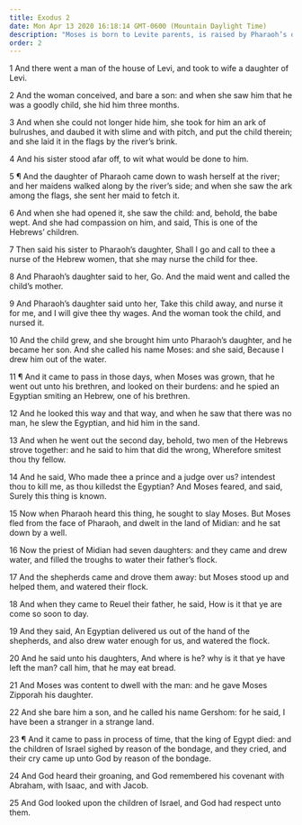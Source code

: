 ```yaml
---
title: Exodus 2
date: Mon Apr 13 2020 16:18:14 GMT-0600 (Mountain Daylight Time)
description: "Moses is born to Levite parents, is raised by Pharaoh’s daughter, slays an Egyptian in defense of an Israelite, flees to Midian, and marries Zipporah—Israel in bondage cries to the Lord."
order: 2
---
```


1 And there went a man of the house of Levi, and took to wife a daughter of Levi.

2 And the woman conceived, and bare a son: and when she saw him that he was a goodly child, she hid him three months.

3 And when she could not longer hide him, she took for him an ark of bulrushes, and daubed it with slime and with pitch, and put the child therein; and she laid it in the flags by the river’s brink.

4 And his sister stood afar off, to wit what would be done to him.

5 ¶ And the daughter of Pharaoh came down to wash herself at the river; and her maidens walked along by the river’s side; and when she saw the ark among the flags, she sent her maid to fetch it.

6 And when she had opened it, she saw the child: and, behold, the babe wept. And she had compassion on him, and said, This is one of the Hebrews’ children.

7 Then said his sister to Pharaoh’s daughter, Shall I go and call to thee a nurse of the Hebrew women, that she may nurse the child for thee.

8 And Pharaoh’s daughter said to her, Go. And the maid went and called the child’s mother.

9 And Pharaoh’s daughter said unto her, Take this child away, and nurse it for me, and I will give thee thy wages. And the woman took the child, and nursed it.

10 And the child grew, and she brought him unto Pharaoh’s daughter, and he became her son. And she called his name Moses: and she said, Because I drew him out of the water.

11 ¶ And it came to pass in those days, when Moses was grown, that he went out unto his brethren, and looked on their burdens: and he spied an Egyptian smiting an Hebrew, one of his brethren.

12 And he looked this way and that way, and when he saw that there was no man, he slew the Egyptian, and hid him in the sand.

13 And when he went out the second day, behold, two men of the Hebrews strove together: and he said to him that did the wrong, Wherefore smitest thou thy fellow.

14 And he said, Who made thee a prince and a judge over us? intendest thou to kill me, as thou killedst the Egyptian? And Moses feared, and said, Surely this thing is known.

15 Now when Pharaoh heard this thing, he sought to slay Moses. But Moses fled from the face of Pharaoh, and dwelt in the land of Midian: and he sat down by a well.

16 Now the priest of Midian had seven daughters: and they came and drew water, and filled the troughs to water their father’s flock.

17 And the shepherds came and drove them away: but Moses stood up and helped them, and watered their flock.

18 And when they came to Reuel their father, he said, How is it that ye are come so soon to day.

19 And they said, An Egyptian delivered us out of the hand of the shepherds, and also drew water enough for us, and watered the flock.

20 And he said unto his daughters, And where is he? why is it that ye have left the man? call him, that he may eat bread.

21 And Moses was content to dwell with the man: and he gave Moses Zipporah his daughter.

22 And she bare him a son, and he called his name Gershom: for he said, I have been a stranger in a strange land.

23 ¶ And it came to pass in process of time, that the king of Egypt died: and the children of Israel sighed by reason of the bondage, and they cried, and their cry came up unto God by reason of the bondage.

24 And God heard their groaning, and God remembered his covenant with Abraham, with Isaac, and with Jacob.

25 And God looked upon the children of Israel, and God had respect unto them.
